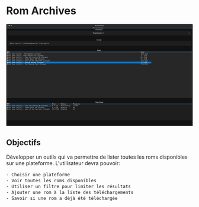 # Rom Archives

![Rom Archives screenshot](./RomArchives.svg)

## Objectifs

Développer un outils qui va permettre de lister toutes les roms disponibles sur une plateforme.
L'utilisateur devra pouvoir:

    - Choisir une plateforme
    - Voir toutes les roms disponibles
    - Utiliser un filtre pour limiter les résultats
    - Ajouter une rom à la liste des téléchargements
    - Savoir si une rom a déjà été téléchargée
